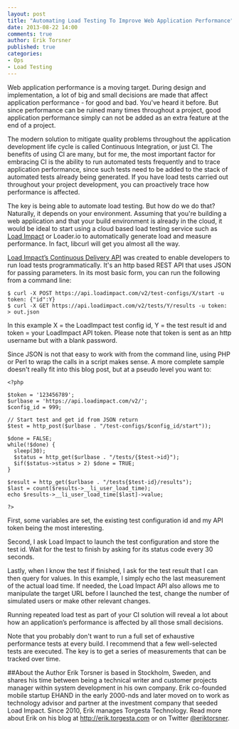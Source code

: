 ```yaml
---
layout: post
title: "Automating Load Testing To Improve Web Application Performance"
date: 2013-08-22 14:00
comments: true
author: Erik Torsner
published: true
categories: 
- Ops
- Load Testing
---
```

Web application performance is a moving target. During design and implementation, a lot of big and small decisions are made that affect application performance - for good and bad. You've heard it before. But since performance can be ruined many times throughout a project, good application performance simply can not be added as an extra feature at the end of a project.

The modern solution to mitigate quality problems throughout the application development life cycle is called Continuous Integration, or just CI. The benefits of using CI are many, but for me, the most important factor for embracing CI is the ability to run automated tests frequently and to trace application performance, since such tests need to be added to the stack of automated tests already being generated. If you have load tests carried out throughout your project development, you can proactively trace how performance is affected.<!--More-->

The key is being able to automate load testing. But how do we do that? Naturally, it depends on your environment. Assuming that you're building a web application and that your build environment is already in the cloud, it would be ideal to start using a cloud based load testing service such as [Load Impact][1] or Loader.io to automatically generate load and measure performance. In fact, libcurl will get you almost all the way.

[Load Impact’s Continuous Delivery API][2] was created to enable developers to run load tests programmatically. It's an http based REST API that uses JSON for passing parameters. In its most basic form, you can run the following from a command line:

    $ curl -X POST https://api.loadimpact.com/v2/test-configs/X/start -u token: {"id":Y}
    $ curl -X GET https://api.loadimpact.com/v2/tests/Y/results -u token: > out.json

In this example X = the LoadImpact test config id, Y = the test result id and token = your LoadImpact API token. Please note that token is sent as an http username but with a blank password.

Since JSON is not that easy to work with from the command line, using PHP or Perl to wrap the calls in a script makes sense. A more complete sample doesn't really fit into this blog post, but at a pseudo level you want to:

	<?php

	$token = '123456789';
	$urlbase = 'https://api.loadimpact.com/v2/';
	$config_id = 999;

	// Start test and get id from JSON return
	$test = http_post($urlbase . "/test-configs/$config_id/start"));

	$done = FALSE;
	while(!$done) {
	  sleep(30);
	  $status = http_get($urlbase . "/tests/{$test->id}");
	  $if($status->status > 2) $done = TRUE;
	}

	$result = http_get($urlbase . "/tests{$test-id}/results");
	$last = count($results->__li_user_load_time); 
	echo $results->__li_user_load_time[$last]->value; 

	?>

First, some variables are set, the existing test configuration id and my API token being the most interesting. 

Second, I ask Load Impact to launch the test configuration and store the test id. Wait for the test to finish by asking for its status code every 30 seconds. 

Lastly, when I know the test if finished, I ask for the test result that I can then query for values. In this example, I simply echo the last measurement of the actual load time. If needed, the Load Impact API also allows me to manipulate the target URL before I launched the test, change the number of simulated users or make other relevant changes.

Running repeated load test as part of your CI solution will reveal a lot about how an application’s performance is affected by all those small decisions. 

Note that you probably don't want to run a full set of exhaustive performance tests at every build. I recommend that a few well-selected tests are executed. The key is to get a series of measurements that can be tracked over time.

##About the Author
Erik Torsner is based in Stockholm, Sweden, and shares his time between being a technical writer and customer projects manager within system development in his own company. Erik co-founded mobile startup EHAND in the early 2000-nds and later moved on to work as technology advisor and partner at the investment company that seeded Load Impact. Since 2010, Erik manages Torgesta Technology. Read more about Erik on his blog at <http://erik.torgesta.com> or on Twitter [@eriktorsner][3].

[1]: http://www.google.com/url?q=http%3A%2F%2Floadimpact.com%2F&sa=D&sntz=1&usg=AFQjCNHRodldaO8TULdq3M5vAyQFaXxKSA
[2]: http://developer.loadimpact.com/
[3]: http://twitter.com/eriktorsner